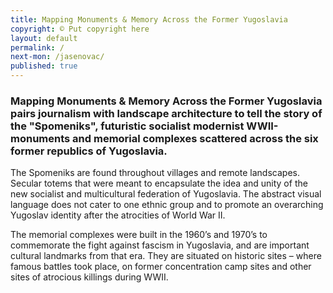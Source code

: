 ```yaml
---
title: Mapping Monuments & Memory Across the Former Yugoslavia
copyright: © Put copyright here
layout: default
permalink: /
next-mon: /jasenovac/
published: true
---
```


### Mapping Monuments & Memory Across the Former Yugoslavia pairs journalism with landscape architecture to tell the story of the "Spomeniks", futuristic socialist modernist WWII-monuments and memorial complexes scattered across the six former republics of Yugoslavia.

The Spomeniks are found throughout villages and remote landscapes. Secular totems that were meant to encapsulate the idea and unity of the new socialist and multicultural federation of Yugoslavia. The abstract visual language does not cater to one ethnic group and to promote an overarching Yugoslav identity after the atrocities of World War II.

The memorial complexes were built in the 1960’s and 1970’s to commemorate the fight against fascism in Yugoslavia, and are important cultural landmarks from that era. They are situated on historic sites – where famous battles took place, on former concentration camp sites and other sites of atrocious killings during WWII.
